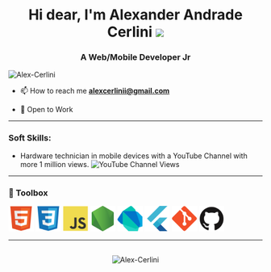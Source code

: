 <h1 align="center">Hi dear, I'm Alexander Andrade Cerlini <img src="https://raw.githubusercontent.com/kaueMarques/kaueMarques/master/hi.gif" width="30px"></h1>
<h3 align="center">A Web/Mobile Developer Jr</h3>
<p align="left"> <img src="https://komarev.com/ghpvc/?username=alex-cerlini" alt="Alex-Cerlini" /> </p>



- 📫 How to reach me **alexcerlinii@gmail.com**

- 🚀 Open to Work

---

### Soft Skills:
- Hardware technician in mobile devices with a YouTube Channel with more 1 million views. ![YouTube Channel Views](https://img.shields.io/youtube/channel/views/UCc02duTpbSsJiH9JvuRyDQA?style=social)

---

### 🧰 Toolbox

<p style="margin-top: 15px">

<img src="https://raw.githubusercontent.com/devicons/devicon/master/icons/html5/html5-original.svg" alt="HTML5 Logo" width="50" height="50"/> 

<img src="https://raw.githubusercontent.com/devicons/devicon/master/icons/css3/css3-original.svg" alt="CSS3 Logo" width="50" height="50"/>

<img src="https://raw.githubusercontent.com/devicons/devicon/master/icons/javascript/javascript-original.svg" alt="JavaScript Logo" width="50" height="50"/> 

<img src="https://raw.githubusercontent.com/devicons/devicon/master/icons/nodejs/nodejs-original.svg" alt="NodeJS Logo" width="50" height="50"/> 

<img src="https://raw.githubusercontent.com/devicons/devicon/master/icons/dart/dart-original.svg" alt="Dart Logo" width="50" height="50"/> 

<img src="https://raw.githubusercontent.com/devicons/devicon/master/icons/flutter/flutter-original.svg" alt="Flutter Logo" width="50" height="50"/> 

<img src="https://raw.githubusercontent.com/devicons/devicon/master/icons/git/git-original.svg" alt="Git Logo" width="50" height="50"/> 

<img src="https://raw.githubusercontent.com/devicons/devicon/master/icons/github/github-original.svg" alt="GitHub Logo" width="50" height="50"/> 


</p>

---

<p align="center" style="margin-top: 30px"><img src="https://github-readme-stats.vercel.app/api?username=alex-cerlini&show_icons=true" alt="Alex-Cerlini"/></p>

<!--
<p align="left">
<img src="https://raw.githubusercontent.com/devicons/devicon/master/icons/react/react-original-wordmark.svg" alt="react" width="20" height="20"/>
<img src="https://raw.githubusercontent.com/devicons/devicon/master/icons/css3/css3-plain-wordmark.svg" alt="css3"  width="20" height="20"/>
<img src="https://raw.githubusercontent.com/devicons/devicon/master/icons/html5/html5-original-wordmark.svg" alt="html5"  width="20" height="20"/>
<img src="https://raw.githubusercontent.com/devicons/devicon/master/icons/javascript/javascript-original.svg" alt="javascript" width="20" height="20"/>
<img src="https://raw.githubusercontent.com/devicons/devicon/master/icons/postgresql/postgresql-original-wordmark.svg" alt="postgresql" width="20" height="20"/>
<img src="https://raw.githubusercontent.com/devicons/devicon/master/icons/nodejs/nodejs-original-wordmark.svg" alt="nodejs" width="20" height="20"/></p><p align="center">
</p> -->
